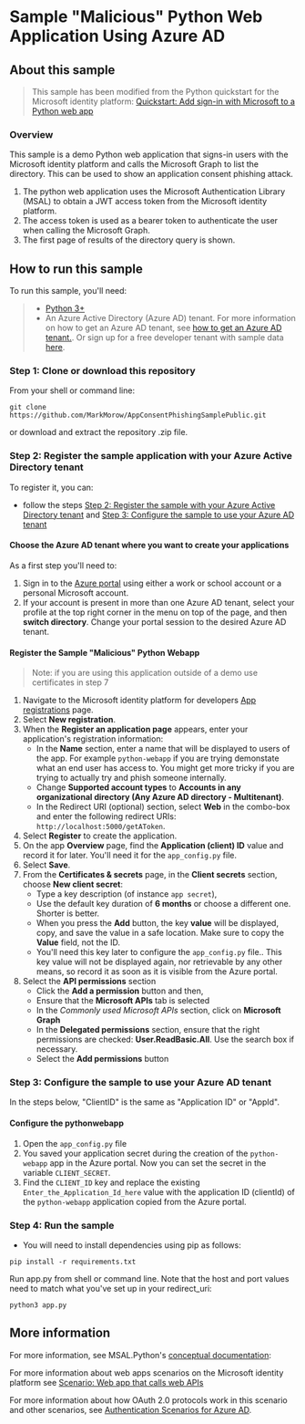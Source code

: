 # Sample "Malicious" Python Web Application Using Azure AD

## About this sample

> This sample has been modified from the Python quickstart for the Microsoft identity platform:
[Quickstart: Add sign-in with Microsoft to a Python web app]("https://docs.microsoft.com/azure/active-directory/develop/quickstart-v2-python-webapp")

### Overview

This sample is a demo Python web application that signs-in users with the Microsoft identity platform and calls the Microsoft Graph to list the directory. This can be used to show an application consent phishing attack.

1. The python web application uses the Microsoft Authentication Library (MSAL) to obtain a JWT access token from the Microsoft identity platform.
2. The access token is used as a bearer token to authenticate the user when calling the Microsoft Graph.
3. The first page of results of the directory query is shown.

## How to run this sample

To run this sample, you'll need:

> - [Python 3+](https://www.python.org/downloads/release/python-364/)
> - An Azure Active Directory (Azure AD) tenant. For more information on how to get an Azure AD tenant, see [how to get an Azure AD tenant.](https://docs.microsoft.com/azure/active-directory/develop/quickstart-create-new-tenant). Or sign up for a free developer tenant with sample data [here](https://developer.microsoft.com/en-us/microsoft-365/dev-program).

### Step 1:  Clone or download this repository

From your shell or command line:

```Shell
git clone https://github.com/MarkMorow/AppConsentPhishingSamplePublic.git
```

or download and extract the repository .zip file.

### Step 2:  Register the sample application with your Azure Active Directory tenant

To register it, you can:

- follow the steps [Step 2: Register the sample with your Azure Active Directory tenant](#step-2-register-the-sample-with-your-azure-active-directory-tenant) and [Step 3:  Configure the sample to use your Azure AD tenant](#choose-the-azure-ad-tenant-where-you-want-to-create-your-applications)

#### Choose the Azure AD tenant where you want to create your applications

As a first step you'll need to:

1. Sign in to the [Azure portal](https://portal.azure.com) using either a work or school account or a personal Microsoft account.
1. If your account is present in more than one Azure AD tenant, select your profile at the top right corner in the menu on top of the page, and then **switch directory**.
   Change your portal session to the desired Azure AD tenant.

#### Register the Sample "Malicious" Python Webapp

> Note: if you are using this application outside of a demo use certificates in step 7

1. Navigate to the Microsoft identity platform for developers [App registrations](https://go.microsoft.com/fwlink/?linkid=2083908) page.
1. Select **New registration**.
1. When the **Register an application page** appears, enter your application's registration information:
   - In the **Name** section, enter a name that will be displayed to users of the app. For example `python-webapp` if you are trying demonstate what an end user has access to. You might get more tricky if you are trying to actually try and phish someone internally.
   - Change **Supported account types** to **Accounts in any organizational directory (Any Azure AD directory - Multitenant)**.
   - In the Redirect URI (optional) section, select **Web** in the combo-box and enter the following redirect URIs: `http://localhost:5000/getAToken`.
1. Select **Register** to create the application.
1. On the app **Overview** page, find the **Application (client) ID** value and record it for later. You'll need it for the `app_config.py` file.
1. Select **Save**.
1. From the **Certificates & secrets** page, in the **Client secrets** section, choose **New client secret**:
   - Type a key description (of instance `app secret`),
   - Use the default key duration of **6 months** or choose a different one. Shorter is better.
   - When you press the **Add** button, the key **value** will be displayed, copy, and save the value in a safe location. Make sure to copy the **Value** field, not the ID.
   - You'll need this key later to configure the `app_config.py` file.. This key value will not be displayed again, nor retrievable by any other means,
     so record it as soon as it is visible from the Azure portal.
1. Select the **API permissions** section
   - Click the **Add a permission** button and then,
   - Ensure that the **Microsoft APIs** tab is selected
   - In the *Commonly used Microsoft APIs* section, click on **Microsoft Graph**
   - In the **Delegated permissions** section, ensure that the right permissions are checked: **User.ReadBasic.All**. Use the search box if necessary.
   - Select the **Add permissions** button

### Step 3:  Configure the sample to use your Azure AD tenant

In the steps below, "ClientID" is the same as "Application ID" or "AppId".

#### Configure the pythonwebapp

1. Open the `app_config.py` file
1. You saved your application secret during the creation of the `python-webapp` app in the Azure portal.
   Now you can set the secret in the variable `CLIENT_SECRET`.
1. Find the `CLIENT_ID` key and replace the existing `Enter_the_Application_Id_here` value with the application ID (clientId) of the `python-webapp` application copied from the Azure portal.

### Step 4: Run the sample

- You will need to install dependencies using pip as follows:

```Shell
pip install -r requirements.txt
```

Run app.py from shell or command line. Note that the host and port values need to match what you've set up in your redirect_uri:

```Shell
python3 app.py
```

## More information

For more information, see MSAL.Python's [conceptual documentation]("https://github.com/AzureAD/microsoft-authentication-library-for-python/wiki"):

For more information about web apps scenarios on the Microsoft identity platform see [Scenario: Web app that calls web APIs](https://docs.microsoft.com/en-us/azure/active-directory/develop/scenario-web-app-call-api-overview)

For more information about how OAuth 2.0 protocols work in this scenario and other scenarios, see [Authentication Scenarios for Azure AD](http://go.microsoft.com/fwlink/?LinkId=394414).
